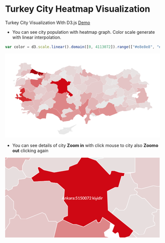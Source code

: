 # Turkey City Heatmap Visualization
Turkey City Visualization With D3.js  [Demo](http://onurdayibasi.com.s3-website-eu-west-1.amazonaws.com/turkeycitymap/)
- You can see city population with heatmap graph. Color scale generate with linear interpolation.
```javascript
var color = d3.scale.linear().domain([0, 4113072]).range(["#e8e8e8", "#d62728"]);
```

![TurkeyCityHeatmap](/docs/images/turkeyheatmap.png)


- You can see details of city __Zoom in__ with click mouse to city also __Zoomo out__ clicking again 


![Ankara HeatMap Details](/docs/images/ankaraheatmap_details.png)
